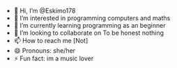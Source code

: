 - 👋 Hi, I’m @Eskimo178
- 👀 I’m interested in programming computers and maths
- 🌱 I’m currently learning programming as an beginner
- 💞️ I’m looking to collaborate on To be honest nothing
- 📫 How to reach me [Not]
- 😄 Pronouns: she/her
- ⚡ Fun fact: im a music lover 

<!---
Eskimo178/Eskimo178 is a ✨ special ✨ repository because its `README.md` (this file) appears on your GitHub profile.
You can click the Preview link to take a look at your changes.
--->
